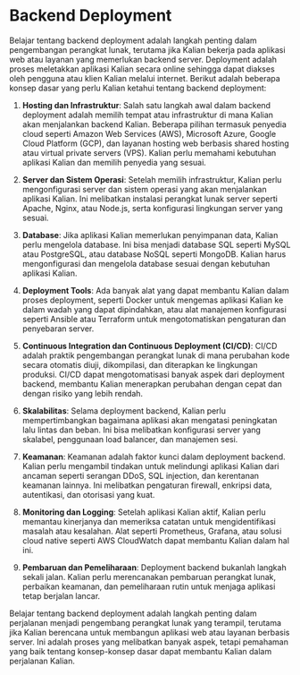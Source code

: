 # Backend Deployment
Belajar tentang backend deployment adalah langkah penting dalam pengembangan perangkat lunak, terutama jika Kalian bekerja pada aplikasi web atau layanan yang memerlukan backend server. Deployment adalah proses meletakkan aplikasi Kalian secara online sehingga dapat diakses oleh pengguna atau klien Kalian melalui internet. Berikut adalah beberapa konsep dasar yang perlu Kalian ketahui tentang backend deployment:

1. **Hosting dan Infrastruktur**: Salah satu langkah awal dalam backend deployment adalah memilih tempat atau infrastruktur di mana Kalian akan menjalankan backend Kalian. Beberapa pilihan termasuk penyedia cloud seperti Amazon Web Services (AWS), Microsoft Azure, Google Cloud Platform (GCP), dan layanan hosting web berbasis shared hosting atau virtual private servers (VPS). Kalian perlu memahami kebutuhan aplikasi Kalian dan memilih penyedia yang sesuai.

2. **Server dan Sistem Operasi**: Setelah memilih infrastruktur, Kalian perlu mengonfigurasi server dan sistem operasi yang akan menjalankan aplikasi Kalian. Ini melibatkan instalasi perangkat lunak server seperti Apache, Nginx, atau Node.js, serta konfigurasi lingkungan server yang sesuai.

3. **Database**: Jika aplikasi Kalian memerlukan penyimpanan data, Kalian perlu mengelola database. Ini bisa menjadi database SQL seperti MySQL atau PostgreSQL, atau database NoSQL seperti MongoDB. Kalian harus mengonfigurasi dan mengelola database sesuai dengan kebutuhan aplikasi Kalian.

4. **Deployment Tools**: Ada banyak alat yang dapat membantu Kalian dalam proses deployment, seperti Docker untuk mengemas aplikasi Kalian ke dalam wadah yang dapat dipindahkan, atau alat manajemen konfigurasi seperti Ansible atau Terraform untuk mengotomatiskan pengaturan dan penyebaran server.

5. **Continuous Integration dan Continuous Deployment (CI/CD)**: CI/CD adalah praktik pengembangan perangkat lunak di mana perubahan kode secara otomatis diuji, dikompilasi, dan diterapkan ke lingkungan produksi. CI/CD dapat mengotomatisasi banyak aspek dari deployment backend, membantu Kalian menerapkan perubahan dengan cepat dan dengan risiko yang lebih rendah.

6. **Skalabilitas**: Selama deployment backend, Kalian perlu mempertimbangkan bagaimana aplikasi akan mengatasi peningkatan lalu lintas dan beban. Ini bisa melibatkan konfigurasi server yang skalabel, penggunaan load balancer, dan manajemen sesi.

7. **Keamanan**: Keamanan adalah faktor kunci dalam deployment backend. Kalian perlu mengambil tindakan untuk melindungi aplikasi Kalian dari ancaman seperti serangan DDoS, SQL injection, dan kerentanan keamanan lainnya. Ini melibatkan pengaturan firewall, enkripsi data, autentikasi, dan otorisasi yang kuat.

8. **Monitoring dan Logging**: Setelah aplikasi Kalian aktif, Kalian perlu memantau kinerjanya dan memeriksa catatan untuk mengidentifikasi masalah atau kesalahan. Alat seperti Prometheus, Grafana, atau solusi cloud native seperti AWS CloudWatch dapat membantu Kalian dalam hal ini.

9. **Pembaruan dan Pemeliharaan**: Deployment backend bukanlah langkah sekali jalan. Kalian perlu merencanakan pembaruan perangkat lunak, perbaikan keamanan, dan pemeliharaan rutin untuk menjaga aplikasi tetap berjalan lancar.

Belajar tentang backend deployment adalah langkah penting dalam perjalanan menjadi pengembang perangkat lunak yang terampil, terutama jika Kalian berencana untuk membangun aplikasi web atau layanan berbasis server. Ini adalah proses yang melibatkan banyak aspek, tetapi pemahaman yang baik tentang konsep-konsep dasar dapat membantu Kalian dalam perjalanan Kalian.
